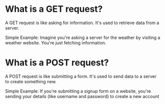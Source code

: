 # What is a GET request?

A GET request is like asking for information. It's used to retrieve data from a server.

Simple Example:
Imagine you're asking a server for the weather by visiting a weather website. You're just fetching information.


# What is a POST request?

A POST request is like submitting a form. It's used to send data to a server to create something new.

Simple Example:
If you're submitting a signup form on a website, you're sending your details (like username and password) to create a new account